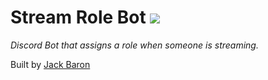 # Stream Role Bot ![](https://gitlab.com/lolPants/stream-role-bot/badges/master/build.svg)
_Discord Bot that assigns a role when someone is streaming._  

Built by [Jack Baron](https://www.jackbaron.com)

